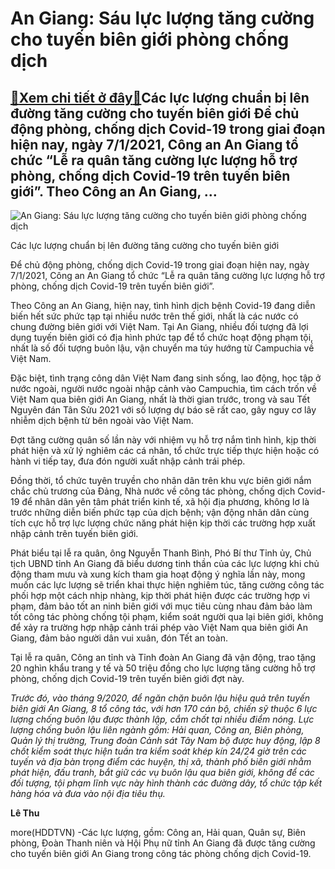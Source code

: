 An Giang: Sáu lực lượng tăng cường cho tuyến biên giới phòng chống dịch
=======================================================================

[:gift:Xem chi tiết ở đây:gift:](https://hddtvn.com/an-giang-sau-luc-luong-tang-cuong-cho-tuyen-bien-gioi-phong-chong-dich/)Các lực lượng chuẩn bị lên đường tăng cường cho tuyến biên giới Để chủ động phòng, chống dịch Covid-19 trong giai đoạn hiện nay, ngày 7/1/2021, Công an An Giang tổ chức “Lễ ra quân tăng cường lực lượng hỗ trợ phòng, chống dịch Covid-19 trên tuyến biên giới”. Theo Công an An Giang, …
-------------------------------------------------------------------------------------------------------------------------------------------------------------------------------------------------------------------------------------------------------------------------------------------





![An Giang: Sáu lực lượng tăng cường cho tuyến biên giới phòng chống dịch](https://hddtvn.com/wp-content/uploads/2021/01/5709_an_giang.png "An Giang: Sáu lực lượng tăng cường cho tuyến biên giới phòng chống dịch")


Các lực lượng chuẩn bị lên đường tăng cường cho tuyến biên giới



Để chủ động phòng, chống dịch Covid-19 trong giai đoạn hiện nay, ngày 7/1/2021, Công an An Giang tổ chức “Lễ ra quân tăng cường lực lượng hỗ trợ phòng, chống dịch Covid-19 trên tuyến biên giới”.


Theo Công an An Giang, hiện nay, tình hình dịch bệnh Covid-19 đang diễn biến hết sức phức tạp tại nhiều nước trên thế giới, nhất là các nước có chung đường biên giới với Việt Nam. Tại An Giang, nhiều đối tượng đã lợi dụng tuyến biên giới có địa hình phức tạp để tổ chức hoạt động phạm tội, nhất là số đối tượng buôn lậu, vận chuyển ma túy hướng từ Campuchia về Việt Nam.


Đặc biệt, tình trạng công dân Việt Nam đang sinh sống, lao động, học tập ở nước ngoài, người nước ngoài nhập cảnh vào Campuchia, tìm cách trốn về Việt Nam qua biên giới An Giang, nhất là thời gian trước, trong và sau Tết Nguyên đán Tân Sửu 2021 với số lượng dự báo sẽ rất cao, gây nguy cơ lây nhiễm dịch bệnh từ bên ngoài vào Việt Nam.


Đợt tăng cường quân số lần này với nhiệm vụ hỗ trợ nắm tình hình, kịp thời phát hiện và xử lý nghiêm các cá nhân, tổ chức trực tiếp thực hiện hoặc có hành vi tiếp tay, đưa đón người xuất nhập cảnh trái phép.


Đồng thời, tổ chức tuyên truyền cho nhân dân trên khu vực biên giới nắm chắc chủ trương của Đảng, Nhà nước về công tác phòng, chống dịch Covid-19 để nhân dân yên tâm phát triển kinh tế, xã hội địa phương, không lơ là trước những diễn biến phức tạp của dịch bệnh; vận động nhân dân cùng tích cực hỗ trợ lực lượng chức năng phát hiện kịp thời các trường hợp xuất nhập cảnh trên tuyến biên giới.


Phát biểu tại lễ ra quân, ông Nguyễn Thanh Bình, Phó Bí thư Tỉnh ủy, Chủ tịch UBND tỉnh An Giang đã biểu dương tinh thần của các lực lượng khi chủ động tham mưu và xung kích tham gia hoạt động ý nghĩa lần này, mong muốn các lực lượng sẽ triển khai thực hiện nghiêm túc, tăng cường công tác phối hợp một cách nhịp nhàng, kịp thời phát hiện được các trường hợp vi phạm, đảm bảo tốt an ninh biên giới với mục tiêu cùng nhau đảm bảo làm tốt công tác phòng chống tội phạm, kiểm soát người qua lại biên giới, không để xảy ra trường hợp nhập cảnh trái phép vào Việt Nam qua biên giới An Giang, đảm bảo người dân vui xuân, đón Tết an toàn.


Tại lễ ra quân, Công an tỉnh và Tỉnh đoàn An Giang đã vận động, trao tặng 20 nghìn khẩu trang y tế và 50 triệu đồng cho lực lượng tăng cường hỗ trợ phòng, chống dịch Covid-19 trên tuyến biên giới đợt này.





*Trước đó, vào tháng 9/2020, để ngăn chặn buôn lậu hiệu quả trên tuyến biên giới An Giang, 8 tổ công tác, với hơn 170 cán bộ, chiến sỹ thuộc 6 lực lượng chống buôn lậu được thành lập, cắm chốt tại nhiều điểm nóng. Lực lượng chống buôn lậu liên ngành gồm: Hải quan, Công an, Biên phòng, Quản lý thị trường, Trung đoàn Cảnh sát Tây Nam bộ được huy động, lập 8 chốt kiểm soát thực hiện tuần tra kiểm soát khép kín 24/24 giờ trên các tuyến và địa bàn trọng điểm các huyện, thị xã, thành phố biên giới nhằm phát hiện, đấu tranh, bắt giữ các vụ buôn lậu qua biên giới, không để các đối tượng, tội phạm lĩnh vực này hình thành các đường dây, tổ chức tập kết hàng hóa và đưa vào nội địa tiêu thụ.*




**Lê Thu**



more(HDDTVN) -Các lực lượng, gồm: Công an, Hải quan, Quân sự, Biên phòng, Đoàn Thanh niên và Hội Phụ nữ tỉnh An Giang đã được tăng cường cho tuyến biên giới An Giang trong công tác phòng chống dịch Covid-19.

